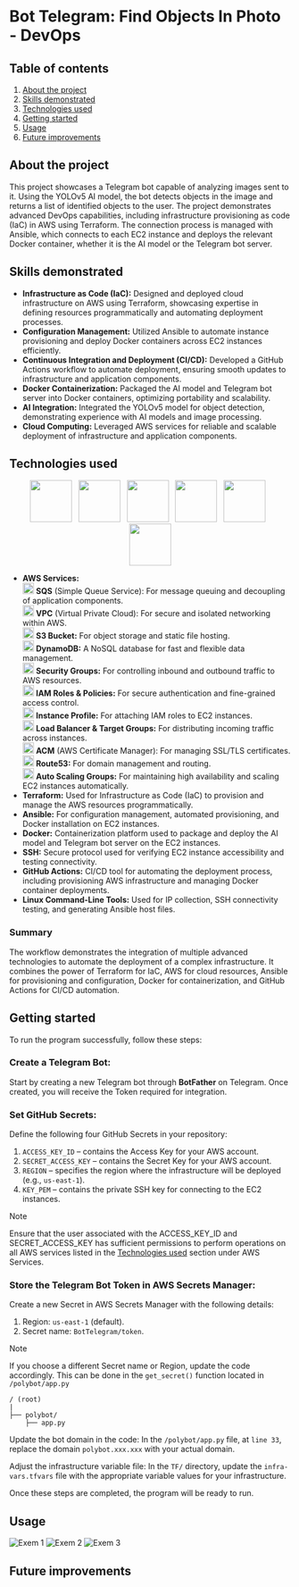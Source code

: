 # Bot Telegram: Find Objects In Photo - DevOps
## Table of contents
  1. [About the project](#About-the-project)
  2. [Skills demonstrated](#Skills-demonstrated)
  3. [Technologies used](#Technologies-used)
  4. [Getting started](#Getting-started)
  5. [Usage](#Usage)
  7. [Future improvements](#Future-improvements)

## About the project
This project showcases a Telegram bot capable of analyzing images sent to it. Using the YOLOv5 AI model, the bot detects objects in the image and returns a list of identified objects to the user. The project demonstrates advanced DevOps capabilities, including infrastructure provisioning as code (IaC) in AWS using Terraform. The connection process is managed with Ansible, which connects to each EC2 instance and deploys the relevant Docker container, whether it is the AI model or the Telegram bot server.

## Skills demonstrated
- **Infrastructure as Code (IaC):**
  Designed and deployed cloud infrastructure on AWS using Terraform, showcasing expertise in defining resources programmatically and automating deployment processes.
- **Configuration Management:**
  Utilized Ansible to automate instance provisioning and deploy Docker containers across EC2 instances efficiently.
- **Continuous Integration and Deployment (CI/CD):**
  Developed a GitHub Actions workflow to automate deployment, ensuring smooth updates to infrastructure and application components.
- **Docker Containerization:**
  Packaged the AI model and Telegram bot server into Docker containers, optimizing portability and scalability.
- **AI Integration:**
  Integrated the YOLOv5 model for object detection, demonstrating experience with AI models and image processing.
- **Cloud Computing:**
  Leveraged AWS services for reliable and scalable deployment of infrastructure and application components.

## Technologies used
<div align="center">
  <img src="https://icon.icepanel.io/Technology/svg/AWS.svg" width="75" height="75">&nbsp;&nbsp;
  <img src="https://icon.icepanel.io/Technology/svg/HashiCorp-Terraform.svg" width="75" height="75">&nbsp;&nbsp;
  <img src="https://icon.icepanel.io/Technology/svg/Ansible.svg" width="75" height="75">&nbsp;&nbsp;
  <img src="https://icon.icepanel.io/Technology/svg/Docker.svg" width="75" height="75">&nbsp;&nbsp;
  <img src="https://icon.icepanel.io/Technology/svg/GitHub.svg" width="75" height="75">&nbsp;&nbsp;
  <img src="https://icon.icepanel.io/Technology/svg/Linux.svg" width="75" height="75">
</div>

- **AWS Services:**  
  <img src="https://icon.icepanel.io/AWS/svg/App-Integration/Simple-Queue-Service.svg" width="20" height="20"> **SQS** (Simple Queue Service): For message queuing and decoupling of application components.  
  <img src="https://icon.icepanel.io/AWS/svg/Networking-Content-Delivery/Virtual-Private-Cloud.svg" width="20" height="20"> **VPC** (Virtual Private Cloud): For secure and isolated networking within AWS.  
  <img src="https://icon.icepanel.io/AWS/svg/Storage/Simple-Storage-Service.svg" width="20" height="20"> **S3 Bucket:** For object storage and static file hosting.  
  <img src="https://icon.icepanel.io/AWS/svg/Database/DynamoDB.svg" width="20" height="20"> **DynamoDB:** A NoSQL database for fast and flexible data management.  
  <img src="https://icon.icepanel.io/AWS/svg/Compute/EC2.svg" width="20" height="20"> **Security Groups:** For controlling inbound and outbound traffic to AWS resources.  
  <img src="https://d2q66yyjeovezo.cloudfront.net/icon/0ebc580ae6450fce8762fad1bff32e7b-0841c1f0e7c5788b88d07a7dbcaceb6e.svg" width="20" height="20"> **IAM Roles & Policies:** For secure authentication and fine-grained access control.  
  <img src="https://icon.icepanel.io/AWS/svg/Compute/EC2.svg" width="20" height="20"> **Instance Profile:** For attaching IAM roles to EC2 instances.  
  <img src="https://icon.icepanel.io/AWS/svg/Compute/EC2.svg" width="20" height="20"> **Load Balancer & Target Groups:** For distributing incoming traffic across instances.  
  <img src="https://icon.icepanel.io/AWS/svg/Security-Identity-Compliance/Certificate-Manager.svg" width="20" height="20"> **ACM** (AWS Certificate Manager): For managing SSL/TLS certificates.  
  <img src="https://icon.icepanel.io/AWS/svg/Networking-Content-Delivery/Route-53.svg" width="20" height="20"> **Route53:** For domain management and routing.  
  <img src="https://icon.icepanel.io/AWS/svg/Compute/Application-Auto-Scaling.svg" width="20" height="20"> **Auto Scaling Groups:** For maintaining high availability and scaling EC2 instances automatically.  
- **Terraform:**
  Used for Infrastructure as Code (IaC) to provision and manage the AWS resources programmatically.
- **Ansible:**
For configuration management, automated provisioning, and Docker installation on EC2 instances.
- **Docker:**
  Containerization platform used to package and deploy the AI model and Telegram bot server on the EC2 instances.
- **SSH:**
  Secure protocol used for verifying EC2 instance accessibility and testing connectivity.
- **GitHub Actions:**
  CI/CD tool for automating the deployment process, including provisioning AWS infrastructure and managing Docker container deployments.
- **Linux Command-Line Tools:**
  Used for IP collection, SSH connectivity testing, and generating Ansible host files.
### Summary
The workflow demonstrates the integration of multiple advanced technologies to automate the deployment of a complex infrastructure. It combines the power of Terraform for IaC, AWS for cloud resources, Ansible for provisioning and configuration, Docker for containerization, and GitHub Actions for CI/CD automation.

## Getting started
To run the program successfully, follow these steps:

### Create a Telegram Bot:
Start by creating a new Telegram bot through **BotFather** on Telegram. Once created, you will receive the Token required for integration.

### Set GitHub Secrets:
Define the following four GitHub Secrets in your repository:
1. `ACCESS_KEY_ID` – contains the Access Key for your AWS account.
2. `SECRET_ACCESS_KEY` – contains the Secret Key for your AWS account.
3. `REGION` – specifies the region where the infrastructure will be deployed (e.g., `us-east-1`).
4. `KEY_PEM` – contains the private SSH key for connecting to the EC2 instances.
> [!NOTE]
> Ensure that the user associated with the ACCESS_KEY_ID and SECRET_ACCESS_KEY has sufficient permissions to perform operations on all AWS services listed in the [Technologies used](#Technologies-used) section under AWS Services.

### Store the Telegram Bot Token in AWS Secrets Manager:
Create a new Secret in AWS Secrets Manager with the following details:
1. Region: `us-east-1` (default).
2. Secret name: `BotTelegram/token`.
> [!NOTE]
> If you choose a different Secret name or Region, update the code accordingly. This can be done in the `get_secret()` function located in `/polybot/app.py`
> ```text 
> / (root)
> |
> ├── polybot/
>     ├── app.py
> ```

Update the bot domain in the code:
In the `/polybot/app.py` file, at `line 33`, replace the domain `polybot.xxx.xxx` with your actual domain.

Adjust the infrastructure variable file:
In the `TF/` directory, update the `infra-vars.tfvars` file with the appropriate variable values for your infrastructure.

Once these steps are completed, the program will be ready to run.

## Usage
![Exem 1](.images_readme/exem1.jpg)
![Exem 2](.images_readme/exem2.jpg)
![Exem 3](.images_readme/exem3.jpg)

## Future improvements